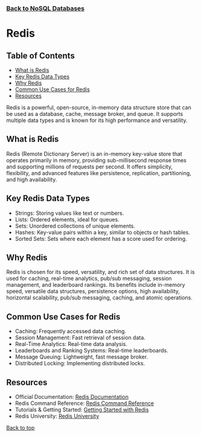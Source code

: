 ### [Back to NoSQL Databases](../readme.md)

# Redis
## Table of Contents

- [What is Redis](#what-is-redis)
- [Key Redis Data Types](#key-redis-data-types)
- [Why Redis](#why-redis)
- [Common Use Cases for Redis](#common-use-cases-for-redis)
- [Resources](#resources)

Redis is a powerful, open-source, in-memory data structure store that can be used as a database, cache, message broker, and queue. It supports multiple data types and is known for its high performance and versatility.

## What is Redis

Redis (Remote Dictionary Server) is an in-memory key-value store that operates primarily in memory, providing sub-millisecond response times and supporting millions of requests per second. It offers simplicity, flexibility, and advanced features like persistence, replication, partitioning, and high availability.

## Key Redis Data Types

- Strings: Storing values like text or numbers.
- Lists: Ordered elements, ideal for queues.
- Sets: Unordered collections of unique elements.
- Hashes: Key-value pairs within a key, similar to objects or hash tables.
- Sorted Sets: Sets where each element has a score used for ordering.

## Why Redis

Redis is chosen for its speed, versatility, and rich set of data structures. It is used for caching, real-time analytics, pub/sub messaging, session management, and leaderboard rankings. Its benefits include in-memory speed, versatile data structures, persistence options, high availability, horizontal scalability, pub/sub messaging, caching, and atomic operations.

## Common Use Cases for Redis

- Caching: Frequently accessed data caching.
- Session Management: Fast retrieval of session data.
- Real-Time Analytics: Real-time data analysis.
- Leaderboards and Ranking Systems: Real-time leaderboards.
- Message Queuing: Lightweight, fast message broker.
- Distributed Locking: Implementing distributed locks.

## Resources

- Official Documentation: [Redis Documentation](https://redis.io/documentation)
- Redis Command Reference: [Redis Command Reference](https://redis.io/commands)
- Tutorials & Getting Started: [Getting Started with Redis](https://redis.io/topics/quickstart)
- Redis University: [Redis University](https://university.redis.com/)

[Back to top](#top)